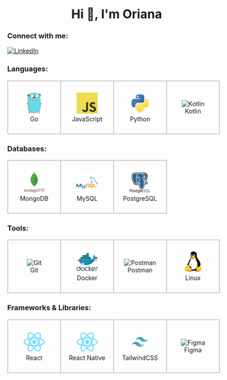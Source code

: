 <h1 align="center">Hi 👋, I'm Oriana</h1>

<h3 align="left">Connect with me:</h3>
<p align="left">
  <a href="https://linkedin.com/in/oriana-i-143588119" target="blank">
    <img src="https://raw.githubusercontent.com/rahuldkjain/github-profile-readme-generator/master/src/images/icons/Social/linked-in-alt.svg" alt="LinkedIn" height="30" width="40" />
  </a>
</p>

<h3 align="left">Languages:</h3>
<table>
  <tr>
    <td style="width: 100px; height: 100px; padding: 10px; border: 2px solid #ccc; text-align: center;">
      <img src="https://raw.githubusercontent.com/devicons/devicon/master/icons/go/go-original.svg" alt="Go" width="50" height="50" /><br>Go
    </td>
    <td style="width: 100px; height: 100px; padding: 10px; border: 2px solid #ccc; text-align: center;">
      <img src="https://raw.githubusercontent.com/devicons/devicon/master/icons/javascript/javascript-original.svg" alt="JavaScript" width="50" height="50" /><br>JavaScript
    </td>
    <td style="width: 100px; height: 100px; padding: 10px; border: 2px solid #ccc; text-align: center;">
      <img src="https://raw.githubusercontent.com/devicons/devicon/master/icons/python/python-original.svg" alt="Python" width="50" height="50" /><br>Python
    </td>
    <td style="width: 100px; height: 100px; padding: 10px; border: 2px solid #ccc; text-align: center;">
      <img src="https://www.vectorlogo.zone/logos/kotlinlang/kotlinlang-icon.svg" alt="Kotlin" width="50" height="50" /><br>Kotlin
    </td>
  </tr>
</table>

<h3 align="left">Databases:</h3>
<table>
  <tr>
    <td style="width: 100px; height: 100px; padding: 10px; border: 2px solid #ccc; text-align: center;">
      <img src="https://raw.githubusercontent.com/devicons/devicon/master/icons/mongodb/mongodb-original-wordmark.svg" alt="MongoDB" width="50" height="50" /><br>MongoDB
    </td>
    <td style="width: 100px; height: 100px; padding: 10px; border: 2px solid #ccc; text-align: center;">
      <img src="https://raw.githubusercontent.com/devicons/devicon/master/icons/mysql/mysql-original-wordmark.svg" alt="MySQL" width="50" height="50" /><br>MySQL
    </td>
    <td style="width: 100px; height: 100px; padding: 10px; border: 2px solid #ccc; text-align: center;">
      <img src="https://raw.githubusercontent.com/devicons/devicon/master/icons/postgresql/postgresql-original-wordmark.svg" alt="PostgreSQL" width="50" height="50" /><br>PostgreSQL
    </td>
  </tr>
</table>

<h3 align="left">Tools:</h3>
<table>
  <tr>
    <td style="width: 100px; height: 100px; padding: 10px; border: 2px solid #ccc; text-align: center;">
      <img src="https://www.vectorlogo.zone/logos/git-scm/git-scm-icon.svg" alt="Git" width="50" height="50" /><br>Git
    </td>
    <td style="width: 100px; height: 100px; padding: 10px; border: 2px solid #ccc; text-align: center;">
      <img src="https://raw.githubusercontent.com/devicons/devicon/master/icons/docker/docker-original-wordmark.svg" alt="Docker" width="50" height="50" /><br>Docker
    </td>
    <td style="width: 100px; height: 100px; padding: 10px; border: 2px solid #ccc; text-align: center;">
      <img src="https://www.vectorlogo.zone/logos/getpostman/getpostman-icon.svg" alt="Postman" width="50" height="50" /><br>Postman
    </td>
    <td style="width: 100px; height: 100px; padding: 10px; border: 2px solid #ccc; text-align: center;">
      <img src="https://raw.githubusercontent.com/devicons/devicon/master/icons/linux/linux-original.svg" alt="Linux" width="50" height="50" /><br>Linux
    </td>
  </tr>
</table>

<h3 align="left">Frameworks & Libraries:</h3>
<table>
  <tr>
    <td style="width: 100px; height: 100px; padding: 10px; border: 2px solid #ccc; text-align: center;">
      <img src="https://raw.githubusercontent.com/devicons/devicon/master/icons/react/react-original.svg" alt="React" width="50" height="50" /><br>React
    </td>
    <td style="width: 100px; height: 100px; padding: 10px; border: 2px solid #ccc; text-align: center;">
      <img src="https://raw.githubusercontent.com/devicons/devicon/master/icons/react/react-original.svg" alt="React Native" width="50" height="50" /><br>React Native
    </td>
    <td style="width: 100px; height: 100px; padding: 10px; border: 2px solid #ccc; text-align: center;">
      <img src="https://raw.githubusercontent.com/github/explore/main/topics/tailwind/tailwind.png" alt="TailwindCSS" width="50" height="50" /><br>TailwindCSS
    </td>
    <td style="width: 100px; height: 100px; padding: 10px; border: 2px solid #ccc; text-align: center;">
      <img src="https://www.vectorlogo.zone/logos/figma/figma-icon.svg" alt="Figma" width="50" height="50" /><br>Figma
    </td>
  </tr>
</table>
